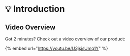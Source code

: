 # 💡 Introduction

## Video Overview

Got 2 minutes? Check out a video overview of our product:

{% embed url="https://youtu.be/U3jsjsUmq1Y" %}

